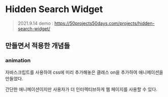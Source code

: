 # Hidden Search Widget

> 2021.9.14
> demo : https://50projects50days.com/projects/hidden-search-widget/

## 만들면서 적용한 개념들

### animation

자바스크립트를 사용하여 css에 미리 추가해놓은 클래스 on을 추가하여 애니메이션을 만들었다. 

간단한 애니메이션이지만 사용자가 더 인터렉티브하게 웹 페이지를 사용할 수 있다.